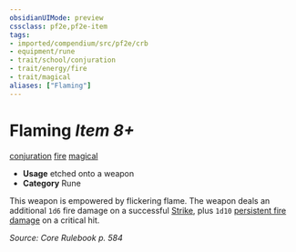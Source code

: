 ```yaml
---
obsidianUIMode: preview
cssclass: pf2e,pf2e-item
tags:
- imported/compendium/src/pf2e/crb
- equipment/rune
- trait/school/conjuration
- trait/energy/fire
- trait/magical
aliases: ["Flaming"]
---
```

# Flaming *Item 8+*  
[conjuration](conjuration.md)  [fire](fire.md)  [magical](magical.md)  

- **Usage** etched onto a weapon
- **Category** Rune

This weapon is empowered by flickering flame. The weapon deals an additional `1d6` fire damage on a successful [Strike](strike.md), plus `1d10` [persistent fire damage](conditions.md#Persistent%20Damage) on a critical hit.

*Source: Core Rulebook p. 584*
